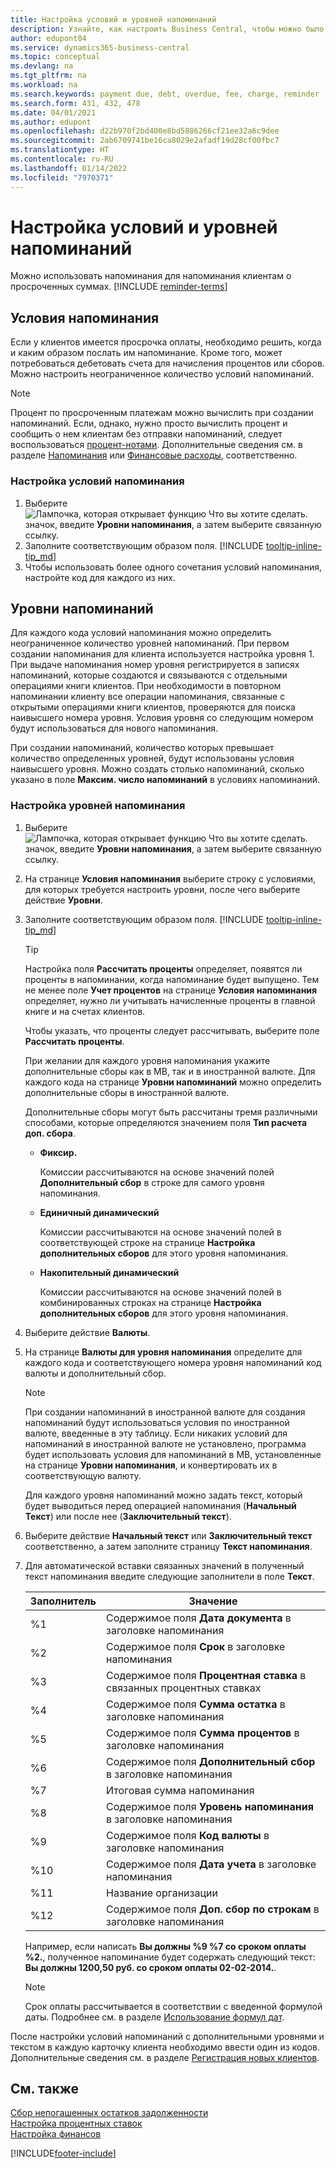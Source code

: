 ```yaml
---
title: Настройка условий и уровней напоминаний
description: Узнайте, как настроить Business Central, чтобы можно было отправлять напоминания клиентам о предстоящих платежах, а также добавлять штрафы к платежам из-за задержки с оплатой.
author: edupont04
ms.service: dynamics365-business-central
ms.topic: conceptual
ms.devlang: na
ms.tgt_pltfrm: na
ms.workload: na
ms.search.keywords: payment due, debt, overdue, fee, charge, reminder
ms.search.form: 431, 432, 478
ms.date: 04/01/2021
ms.author: edupont
ms.openlocfilehash: d22b970f2bd400e8bd5886266cf21ee32a6c9dee
ms.sourcegitcommit: 2ab6709741be16ca8029e2afadf19d28cf00fbc7
ms.translationtype: HT
ms.contentlocale: ru-RU
ms.lasthandoff: 01/14/2022
ms.locfileid: "7970371"
---
```

# <a name="set-up-reminder-terms-and-levels"></a>Настройка условий и уровней напоминаний

Можно использовать напоминания для напоминания клиентам о просроченных суммах. [!INCLUDE [reminder-terms](includes/reminder-terms.md)]

## <a name="reminder-terms"></a>Условия напоминания

Если у клиентов имеется просрочка оплаты, необходимо решить, когда и каким образом послать им напоминание. Кроме того, может потребоваться дебетовать счета для начисления процентов или сборов. Можно настроить неограниченное количество условий напоминаний.  

> [!NOTE]
> Процент по просроченным платежам можно вычислить при создании напоминаний. Если, однако, нужно просто вычислить процент и сообщить о нем клиентам без отправки напоминаний, следует воспользоваться [процент-нотами](finance-setup-finance-charges.md). Дополнительные сведения см. в разделе [Напоминания](receivables-collect-outstanding-balances.md#reminders) или [Финансовые расходы](receivables-collect-outstanding-balances.md#finance-charges), соответственно.

### <a name="to-set-up-reminder-terms"></a>Настройка условий напоминания

1. Выберите ![Лампочка, которая открывает функцию Что вы хотите сделать.](media/ui-search/search_small.png "Что вы хотите сделать") значок, введите **Уровни напоминания**, а затем выберите связанную ссылку.  
2. Заполните соответствующим образом поля. [!INCLUDE [tooltip-inline-tip_md](includes/tooltip-inline-tip_md.md)]  
3. Чтобы использовать более одного сочетания условий напоминания, настройте код для каждого из них.

## <a name="reminder-levels"></a>Уровни напоминаний

Для каждого кода условий напоминания можно определить неограниченное количество уровней напоминаний. При первом создании напоминания для клиента используется настройка уровня 1. При выдаче напоминания номер уровня регистрируется в записях напоминаний, которые создаются и связываются с отдельными операциями книги клиентов. При необходимости в повторном напоминании клиенту все операции напоминания, связанные с открытыми операциями книги клиентов, проверяются для поиска наивысшего номера уровня. Условия уровня со следующим номером будут использоваться для нового напоминания.

При создании напоминаний, количество которых превышает количество определенных уровней, будут использованы условия наивысшего уровня. Можно создать столько напоминаний, сколько указано в поле **Максим. число напоминаний** в условиях напоминаний.

### <a name="to-set-up-reminder-levels"></a>Настройка уровней напоминания

1. Выберите ![Лампочка, которая открывает функцию Что вы хотите сделать.](media/ui-search/search_small.png "Что вы хотите сделать") значок, введите **Уровни напоминания**, а затем выберите связанную ссылку.  
2. На странице **Условия напоминания** выберите строку с условиями, для которых требуется настроить уровни, после чего выберите действие **Уровни**.  
3. Заполните соответствующим образом поля. [!INCLUDE [tooltip-inline-tip_md](includes/tooltip-inline-tip_md.md)]  

    > [!TIP]
    > Настройка поля **Рассчитать проценты** определяет, появятся ли проценты в напоминании, когда напоминание будет выпущено. Тем не менее поле **Учет процентов** на странице **Условия напоминания** определяет, нужно ли учитывать начисленные проценты в главной книге и на счетах клиентов.
    >
    > Чтобы указать, что проценты следует рассчитывать, выберите поле **Рассчитать проценты**.

    При желании для каждого уровня напоминания укажите дополнительные сборы как в МВ, так и в иностранной валюте. Для каждого кода на странице **Уровни напоминаний** можно определить дополнительные сборы в иностранной валюте.  

    Дополнительные сборы могут быть рассчитаны тремя различными способами, которые определяются значением поля **Тип расчета доп. сбора**.  

    - **Фиксир.**

        Комиссии рассчитываются на основе значений полей **Дополнительный сбор** в строке для самого уровня напоминания.  
    - **Единичный динамический**

        Комиссии рассчитываются на основе значений полей в соответствующей строке на странице **Настройка дополнительных сборов** для этого уровня напоминания.
    - **Накопительный динамический**

        Комиссии рассчитываются на основе значений полей в комбинированных строках на странице **Настройка дополнительных сборов** для этого уровня напоминания.

4. Выберите действие **Валюты**.
5. На странице **Валюты для уровня напоминания** определите для каждого кода и соответствующего номера уровня напоминаний код валюты и дополнительный сбор.

    > [!NOTE]  
    > При создании напоминаний в иностранной валюте для создания напоминаний будут использоваться условия по иностранной валюте, введенные в эту таблицу. Если никаких условий для напоминаний в иностранной валюте не установлено, программа будет использовать условия для напоминаний в МВ, установленные на странице **Уровни напоминания**, и конвертировать их в соответствующую валюту.

    Для каждого уровня напоминаний можно задать текст, который будет выводиться перед операцией напоминания (**Начальный Текст**) или после нее (**Заключительный текст**).

6. Выберите действие **Начальный текст** или **Заключительный текст** соответственно, а затем заполните страницу **Текст напоминания**.
7. Для автоматической вставки связанных значений в полученный текст напоминания введите следующие заполнители в поле **Текст**.  

    |Заполнитель|Значение|  
    |-----------------|-----------|  
    |%1|Содержимое поля **Дата документа** в заголовке напоминания|  
    |%2|Содержимое поля **Срок** в заголовке напоминания|  
    |%3|Содержимое поля **Процентная ставка** в связанных процентных ставках|  
    |%4|Содержимое поля **Сумма остатка** в заголовке напоминания|  
    |%5|Содержимое поля **Сумма процентов** в заголовке напоминания|  
    |%6|Содержимое поля **Дополнительный сбор** в заголовке напоминания|  
    |%7|Итоговая сумма напоминания|  
    |%8|Содержимое поля **Уровень напоминания** в заголовке напоминания|  
    |%9|Содержимое поля **Код валюты** в заголовке напоминания|  
    |%10|Содержимое поля **Дата учета** в заголовке напоминания|  
    |%11|Название организации|  
    |%12|Содержимое поля **Доп. сбор по строкам** в заголовке напоминания|  

    Например, если написать **Вы должны %9 %7 со сроком оплаты %2.**, полученное напоминание будет содержать следующий текст: **Вы должны 1200,50 руб. со сроком оплаты 02-02-2014.**.

    > [!NOTE]
    > Срок оплаты рассчитывается в соответствии с введенной формулой даты. Подробнее см. в разделе [Использование формул дат](ui-enter-date-ranges.md#using-date-formulas).

После настройки условий напоминаний с дополнительными уровнями и текстом в каждую карточку клиента необходимо ввести один из кодов. Дополнительные сведения см. в разделе [Регистрация новых клиентов](sales-how-register-new-customers.md).  

## <a name="see-also"></a>См. также

[Сбор непогашенных остатков задолженности](receivables-collect-outstanding-balances.md)  
[Настройка процентных ставок](finance-setup-finance-charges.md)  
[Настройка финансов](finance-setup-finance.md)  


[!INCLUDE[footer-include](includes/footer-banner.md)]